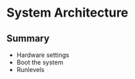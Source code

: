 System Architecture
===================

Summary
-------

- Hardware settings
- Boot the system
- Runlevels
